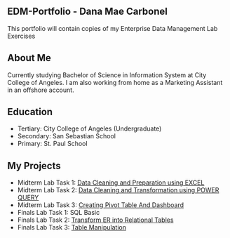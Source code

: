 ## EDM-Portfolio - Dana Mae Carbonel
This portfolio will contain copies of my Enterprise Data Management Lab Exercises

## About Me
Currently studying Bachelor of Science in Information System at City College of Angeles. I am also working from home as a Marketing Assistant in an offshore account.

## Education
- Tertiary: City College of Angeles (Undergraduate)
- Secondary: San Sebastian School
- Primary: St. Paul School

## My Projects
- Midterm Lab Task 1: [Data Cleaning and Preparation using EXCEL](https://github.com/barbieminion/EDM-Portfolio/blob/main/Midterm%20Task%201/README.md)
- Midterm Lab Task 2: [Data Cleaning and Transformation using POWER QUERY](https://github.com/barbieminion/EDM-Portfolio/blob/main/Midterm%20Task%202/README.md)
- Midterm Lab Task 3: [Creating Pivot Table And Dashboard](https://github.com/barbieminion/EDM-Portfolio/tree/main/Midterm%20Lab%20Task3)
- Finals Lab Task 1: SQL Basic
- Finals Lab Task 2: [Transform ER into Relational Tables](https://github.com/barbieminion/EDM-Portfolio/blob/main/Finals%20Task%202/readme.md)
- Finals Lab Task 3: [Table Manipulation](https://github.com/barbieminion/EDM-Portfolio/blob/main/Finals%20Task%203/readme.md)

